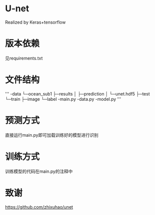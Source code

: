 # U-net
Realized by Keras+tensorflow

# 版本依赖
见requirements.txt

# 文件结构
'''
-data
  └─ocean_sub1
    ├─results
    │  ├─prediction
    │  └─unet.hdf5
    ├─test
    └─train
      ├─image
      └─label
-main.py
-data.py
-model.py
'''

# 预测方式
直接运行main.py即可加载训练好的模型进行识别

# 训练方式
训练模型的代码在main.py的注释中

# 致谢
https://github.com/zhixuhao/unet
